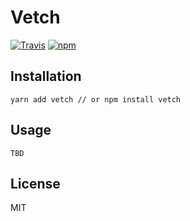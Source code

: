 # Vetch

[![Travis](https://img.shields.io/travis/ozylog/vetch.svg)](https://travis-ci.org/ozylog/vetch) [![npm](https://img.shields.io/npm/dt/@ozylog/vetch.svg)](https://www.npmjs.com/package/@ozylog/vetch)

## Installation
```
yarn add vetch // or npm install vetch
```

## Usage
```
TBD
```


## License
MIT
